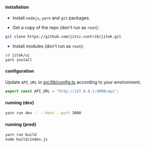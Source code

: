 #### installation

- Install `nodejs`, `yarn` and `git` packages.

- Get a copy of the repo (don't run as `root`):

```bash
git clone https://github.com/jitsi-contrib/jitok.git
```

- Install modules (don't run as `root`):

```bash
cd jitok/ui
yarn install
```

#### configuration

Update `API_URL` in [src/lib/config.ts](/ui/src/lib/config.ts) according to your
environment.

```javascript
export const API_URL = "http://127.0.0.1:9000/api";
```

#### running (dev)

```bash
yarn run dev -- --host --port 3000
```

#### running (prod)

```bash
yarn run build
node build/index.js
```
